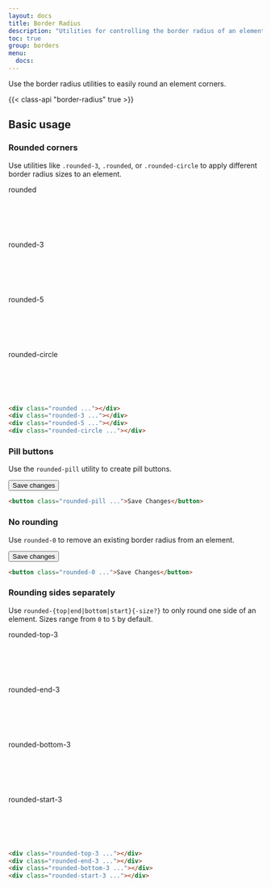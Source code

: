 ```yaml
---
layout: docs
title: Border Radius
description: "Utilities for controlling the border radius of an element."
toc: true
group: borders
menu:
  docs:    
---
```


Use the border radius utilities to easily round an element corners.

{{< class-api "border-radius" true >}}

## Basic usage

### Rounded corners

Use utilities like `.rounded-3`, `.rounded`, or `.rounded-circle` to apply different border radius sizes to an element.

<div class="bd-example text-center d-flex justify-content-around">
  <div class="d-flex flex-column">
    <p class="fw-semibold text-muted fs-sm mb-2">rounded</p>
    <div class="rounded d-inline-block bg-secondary mx-auto" style="width: 64px;height: 64px"></div>
  </div>
  <div class="d-flex flex-column">
    <p class="fw-semibold text-muted fs-sm mb-2">rounded-3</p>
    <div class="rounded-3 d-inline-block bg-secondary mx-auto" style="width: 64px;height: 64px"></div>
  </div>
  <div class="d-flex flex-column">
    <p class="fw-semibold text-muted fs-sm mb-2">rounded-5</p>
    <div class="rounded-5 d-inline-block bg-secondary mx-auto" style="width: 64px;height: 64px"></div>
  </div>

  <div class="d-flex flex-column">
    <p class="fw-semibold text-muted fs-sm mb-2">rounded-circle</p>
    <div class="rounded-circle d-inline-block bg-secondary mx-auto" style="width: 64px;height: 64px"></div>
  </div>
</div>

```html
<div class="rounded ..."></div>
<div class="rounded-3 ..."></div>
<div class="rounded-5 ..."></div>
<div class="rounded-circle ..."></div>
```

### Pill buttons

Use the `rounded-pill` utility to create pill buttons.

<div class="bd-example text-center">
  <button class="btn btn-lg btn-primary fs-sm rounded-pill fw-semibold">Save changes</button>
</div>

```html
<button class="rounded-pill ...">Save Changes</button>
```

### No rounding

Use `rounded-0` to remove an existing border radius from an element.

<div class="bd-example text-center">
  <button class="btn btn-lg btn-primary fs-sm rounded-0 fw-semibold">Save changes</button>
</div>

```html
<button class="rounded-0 ...">Save Changes</button>
```

### Rounding sides separately

Use `rounded-{top|end|bottom|start}{-size?}` to only round one side of an element. Sizes range from `0` to `5` by default.

<div class="bd-example text-center d-flex justify-content-around">
  <div class="d-flex flex-column">
    <p class="fw-semibold text-muted fs-sm mb-2">rounded-top-3</p>
    <div class="rounded-top-3 d-inline-block bg-primary mx-auto" style="width: 64px;height: 64px"></div>
  </div>
  <div class="d-flex flex-column">
    <p class="fw-semibold text-muted fs-sm mb-2">rounded-end-3</p>
    <div class="rounded-end-3 d-inline-block bg-primary mx-auto" style="width: 64px;height: 64px"></div>
  </div>
  <div class="d-flex flex-column">
    <p class="fw-semibold text-muted fs-sm mb-2">rounded-bottom-3</p>
    <div class="rounded-bottom-3 d-inline-block bg-primary mx-auto" style="width: 64px;height: 64px"></div>
  </div>

  <div class="d-flex flex-column">
    <p class="fw-semibold text-muted fs-sm mb-2">rounded-start-3</p>
    <div class="rounded-start-3 d-inline-block bg-primary mx-auto" style="width: 64px;height: 64px"></div>
  </div>
</div>

```html
<div class="rounded-top-3 ..."></div>
<div class="rounded-end-3 ..."></div>
<div class="rounded-bottom-3 ..."></div>
<div class="rounded-start-3 ..."></div>
```